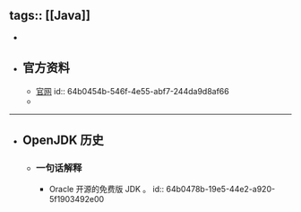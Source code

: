 tags:: [[Java]]
---

-
- ## 官方资料
	- [官网](https://openjdk.org/)
	  id:: 64b0454b-546f-4e55-abf7-244da9d8af66
	-
- ---
- ## OpenJDK 历史
	- ### 一句话解释
		- Oracle 开源的免费版 JDK 。
		  id:: 64b0478b-19e5-44e2-a920-5f1903492e00
